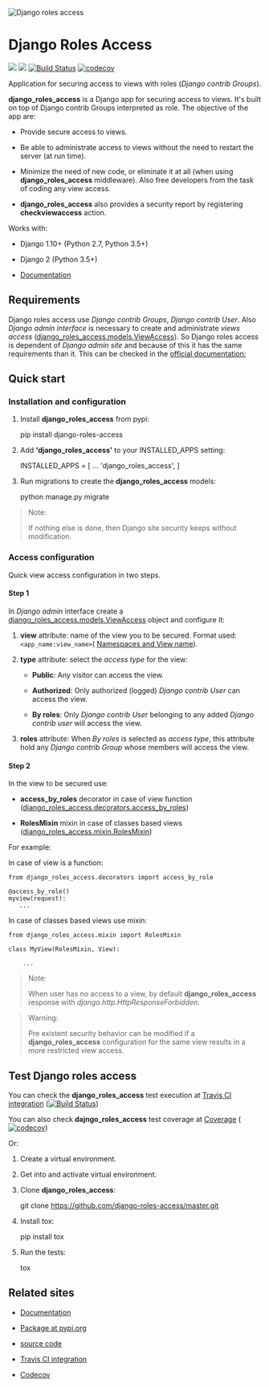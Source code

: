 ![Django roles access](https://django-roles-access.github.io/_images/django-roles-access.png "Django roles access")  
# Django Roles Access
![](https://img.shields.io/badge/release-v0.9.4-blue.svg)
![](https://img.shields.io/badge/state-beta-brightgreen.svg)
[![Build Status](https://travis-ci.org/django-roles-access/master.svg?branch=master)](https://travis-ci.org/django-roles-access/master)
[![codecov](https://codecov.io/gh/django-roles-access/master/branch/master/graph/badge.svg)](https://codecov.io/gh/django-roles-access/master)

Application for securing access to views with roles 
(*Django contrib Groups*). 

**django_roles_access** is a Django app for securing access to views. It's 
built on top of Django contrib Groups interpreted as role. The objective of
the app are:

* Provide secure access to views.

* Be able to administrate access to views without the need to restart the
  server (at run time).

* Minimize the need of new code, or eliminate it at all (when using
  **django_roles_access** middleware). Also free developers from the task 
  of coding any view access.

* **django_roles_access** also provides a security report by registering
  **checkviewaccess** action.

Works with:

* Django 1.10+ (Python 2.7, Python 3.5+)

* Django 2 (Python 3.5+)

* [Documentation](https://django-roles-access.github.io)


## Requirements


Django roles access use *Django contrib Groups*, *Django contrib User*. Also
*Django
admin interface* is necessary to create and administrate *views access*
([django_roles_access.models.ViewAccess](https://django-roles-access.github.io/reference.html#django_roles_access.models.ViewAccess)).
So Django roles access is dependent of *Django admin site* and because of
this it has the same requirements than it. This can be checked in the
[official documentation:](https://docs.djangoproject.com/en/dev/ref/contrib/admin/)


## Quick start


### Installation and configuration


1. Install **django_roles_access** from pypi:


    pip install django-roles-access

2. Add **'django_roles_access'** to your INSTALLED_APPS setting:
    
    
    INSTALLED_APPS = [
        ...
        'django_roles_access',
    ]
    
3. Run migrations to create the **django_roles_access** models:


    python manage.py migrate


>Note:
>
>   If nothing else is done, then Django site security keeps without
>   modification.


### Access configuration


Quick view access configuration in two steps.

#### Step 1


In *Django admin* interface create a 
[django_roles_access.models.ViewAccess](https://django-roles-access.github.io/reference.html#django_roles_access.models.ViewAccess)
object and configure it:

1. **view** attribute: name of the view you to be secured. Format used: 
   `<app_name:view_name>`(
   [Namespaces and View name](https://django-roles-access.github.io/advanced.html#namespaces-and-view-name)).

2. **type** attribute: select the *access type* for the view:

   * **Public**: Any visitor can access the view.

   * **Authorized**: Only authorized (logged) *Django contrib User* can access
     the view.

   * **By roles**: Only *Django contrib User* belonging to any added *Django 
   contrib user* will access the view.

3. **roles** attribute: When *By roles* is selected as *access type*, this
   attribute hold any *Django contrib Group* whose members will access the view.


#### Step 2

In the view to be secured use: 

* **access_by_roles** decorator in case of view function
  ([django_roles_access.decorators.access_by_roles](https://django-roles-access.github.io/reference.html#django_roles_access.decorator.check_view_acces)) 
  
* **RolesMixin** mixin in case of classes based views
  ([django_roles_access.mixin.RolesMixin](https://django-roles-access.github.io/reference.html#django_roles_access.mixin.RolesMixin)) 

For example:

In case of view is a function:


    from django_roles_access.decorators import access_by_role

    @access_by_role()
    myview(request):
       ...


In case of classes based views use mixin:


    from django_roles_access.mixin import RolesMixin

    class MyView(RolesMixin, View):

        ...


>Note:
>
>   When user has no access to a view, by default **django_roles_access**
>   response with *django.http.HttpResponseForbidden*.

>Warning:
>
>   Pre existent security behavior can be modified if a **django_roles_access**
>   configuration for the same view results in a more restricted view access.


## Test Django roles access

You can check the **django_roles_access** test execution at 
[Travis CI integration](https://travis-ci.org/django-roles-access/master)
([![Build Status](https://travis-ci.org/django-roles-access/master.svg?branch=master)](https://travis-ci.org/django-roles-access/master))

You can also check **dajngo_roles_access** test coverage at
[Coverage](https://django-roles-access.github.io/coverage.html)
([![codecov](https://codecov.io/gh/django-roles-access/master/branch/master/graph/badge.svg)](https://codecov.io/gh/django-roles-access/master))

Or:

1. Create a virtual environment.

2. Get into and activate virtual environment.

3. Clone **django_roles_access**:


    git clone https://github.com/django-roles-access/master.git


2. Install tox:


    pip install tox


3. Run the tests:


    tox


## Related sites

* [Documentation](https://django-roles-access.github.io)

* [Package at pypi.org](https://pypi.org/project/django-roles-access/)

* [source code](https://github.com/django-roles-access/master)

* [Travis CI integration](https://travis-ci.org/django-roles-access/master)

* [Codecov](https://codecov.io/gh/django-roles-access/master)

